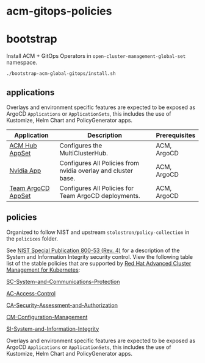 # acm-gitops-policies

# bootstrap

Install ACM + GitOps Operators in `open-cluster-management-global-set` namespace.

```bash
./bootstrap-acm-global-gitops/install.sh
```

## applications

Overlays and environment specific features are expected to be exposed as ArgoCD `Applications` or `ApplicationSets`, this includes the use of Kustomize, Helm Chart and PolicyGenerator apps.

Application  | Description                                                                                                                                                                                                            | Prerequisites
------- |------------------------------------------------------------------------------------------------------------------------------------------------------------------------------------------------------------------------| -------------
[ACM Hub AppSet](./applications/acmhub-appset.yaml) | Configures the MultiClusterHub. | ACM, ArgoCD
[Nvidia App](./applications/nvidia-overlay-app.yaml) | Configures All Policies from nvidia overlay and cluster base. | ACM, ArgoCD
[Team ArgoCD AppSet](./applications/nvidia-overlay-app.yaml) | Configures All Policies for Team ArgoCD deployments. | ACM, ArgoCD

## policies

Organized to follow NIST and upstream `stolostron/policy-collection` in the `policices` folder.

See [NIST Special Publication 800-53 (Rev. 4)](https://nvd.nist.gov/800-53/Rev4/control/SI-1) for a description of the System and Information Integrity security control. View the following table list of the stable policies that are supported by [Red Hat Advanced Cluster Management for Kubernetes](https://access.redhat.com/documentation/en-us/red_hat_advanced_cluster_management_for_kubernetes/2.7/html-single/governance/index#kubernetes-configuration-policy-controller):

[SC-System-and-Communications-Protection](https://github.com/stolostron/policy-collection/tree/main/stable/SC-System-and-Communications-Protection)

[AC-Access-Control](https://github.com/stolostron/policy-collection/tree/main/stable/AC-Access-Control)

[CA-Security-Assessment-and-Authorization](https://github.com/stolostron/policy-collection/tree/main/stable/CA-Security-Assessment-and-Authorization)

[CM-Configuration-Management](https://github.com/stolostron/policy-collection/tree/main/stable/CM-Configuration-Management)

[SI-System-and-Information-Integrity](https://github.com/stolostron/policy-collection/tree/main/stable/SI-System-and-Information-Integrity)

Overlays and environment specific features are expected to be exposed as ArgoCD `Applications` or `ApplicationSets`, this includes the use of Kustomize, Helm Chart and PolicyGenerator apps.